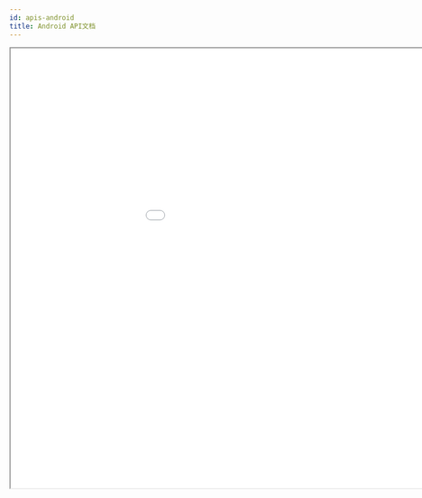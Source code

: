 ```yaml
---
id: apis-android
title: Android API文档
---
```


<div id='iframe_part' style='width: 1080px; height: 780px'>
    <iframe id="ifame" src='/apis/android/' style='width:100%; height: 100%; paddingTop:32px'></iframe>
</div>